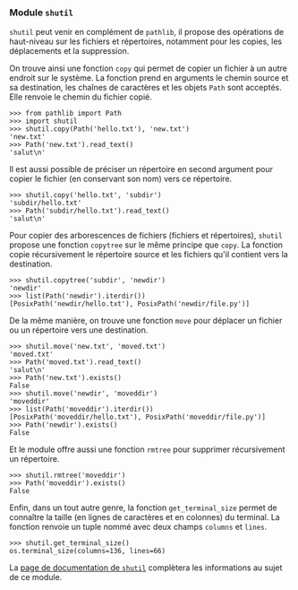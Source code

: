 ### Module `shutil`

`shutil` peut venir en complément de `pathlib`, il propose des opérations de haut-niveau sur les fichiers et répertoires, notamment pour les copies, les déplacements et la suppression.

On trouve ainsi une fonction `copy` qui permet de copier un fichier à un autre endroit sur le système.
La fonction prend en arguments le chemin source et sa destination, les chaînes de caractères et les objets `Path` sont acceptés.  
Elle renvoie le chemin du fichier copié.

```pycon
>>> from pathlib import Path
>>> import shutil
>>> shutil.copy(Path('hello.txt'), 'new.txt')
'new.txt'
>>> Path('new.txt').read_text()
'salut\n'
```

Il est aussi possible de préciser un répertoire en second argument pour copier le fichier (en conservant son nom) vers ce répertoire.

```pycon
>>> shutil.copy('hello.txt', 'subdir')
'subdir/hello.txt'
>>> Path('subdir/hello.txt').read_text()
'salut\n'
```

Pour copier des arborescences de fichiers (fichiers et répertoires), `shutil` propose une fonction `copytree` sur le même principe que `copy`.
La fonction copie récursivement le répertoire source et les fichiers qu'il contient vers la destination.

```pycon
>>> shutil.copytree('subdir', 'newdir')
'newdir'
>>> list(Path('newdir').iterdir())
[PosixPath('newdir/hello.txt'), PosixPath('newdir/file.py')]
```

De la même manière, on trouve une fonction `move` pour déplacer un fichier ou un répertoire vers une destination.

```pycon
>>> shutil.move('new.txt', 'moved.txt')
'moved.txt'
>>> Path('moved.txt').read_text()
'salut\n'
>>> Path('new.txt').exists()
False
>>> shutil.move('newdir', 'moveddir')
'moveddir'
>>> list(Path('moveddir').iterdir())
[PosixPath('moveddir/hello.txt'), PosixPath('moveddir/file.py')]
>>> Path('newdir').exists()
False
```

Et le module offre aussi une fonction `rmtree` pour supprimer récursivement un répertoire.

```pycon
>>> shutil.rmtree('moveddir')
>>> Path('moveddir').exists()
False
```

Enfin, dans un tout autre genre, la fonction `get_terminal_size` permet de connaître la taille (en lignes de caractères et en colonnes) du terminal.
La fonction renvoie un tuple nommé avec deux champs `columns` et `lines`.

```pycon
>>> shutil.get_terminal_size()
os.terminal_size(columns=136, lines=66)
```

La [page de documentation de `shutil`](https://docs.python.org/fr/3/library/shutil.html) complètera les informations au sujet de ce module.
